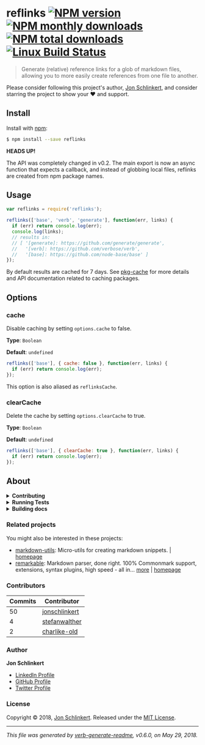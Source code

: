 # reflinks [![NPM version](https://img.shields.io/npm/v/reflinks.svg?style=flat)](https://www.npmjs.com/package/reflinks) [![NPM monthly downloads](https://img.shields.io/npm/dm/reflinks.svg?style=flat)](https://npmjs.org/package/reflinks) [![NPM total downloads](https://img.shields.io/npm/dt/reflinks.svg?style=flat)](https://npmjs.org/package/reflinks) [![Linux Build Status](https://img.shields.io/travis/jonschlinkert/reflinks.svg?style=flat&label=Travis)](https://travis-ci.org/jonschlinkert/reflinks)

> Generate (relative) reference links for a glob of markdown files, allowing you to more easily create references from one file to another.

Please consider following this project's author, [Jon Schlinkert](https://github.com/jonschlinkert), and consider starring the project to show your :heart: and support.

## Install

Install with [npm](https://www.npmjs.com/):

```sh
$ npm install --save reflinks
```

**HEADS UP!**

The API was completely changed in v0.2. The main export is now an async function that expects a callback, and instead of globbing local files, reflinks are created from npm package names.

## Usage

```js
var reflinks = require('reflinks');

reflinks(['base', 'verb', 'generate'], function(err, links) {
  if (err) return console.log(err);
  console.log(links);
  // results in:
  // [ '[generate]: https://github.com/generate/generate',
  //   '[verb]: https://github.com/verbose/verb',
  //   '[base]: https://github.com/node-base/base' ]
});
```

By default results are cached for 7 days. See [pkg-cache](https://github.com/jonschlinkert/pkg-cache) for more details and API documentation related to caching packages.

## Options

### cache

Disable caching by setting `options.cache` to false.

**Type**: `Boolean`

**Default**: `undefined`

```js
reflinks(['base'], { cache: false }, function(err, links) {
  if (err) return console.log(err);
});
```

This option is also aliased as `reflinksCache`.

### clearCache

Delete the cache by setting `options.clearCache` to true.

**Type**: `Boolean`

**Default**: `undefined`

```js
reflinks(['base'], { clearCache: true }, function(err, links) {
  if (err) return console.log(err);
});
```

## About

<details>
<summary><strong>Contributing</strong></summary>

Pull requests and stars are always welcome. For bugs and feature requests, [please create an issue](../../issues/new).

</details>

<details>
<summary><strong>Running Tests</strong></summary>

Running and reviewing unit tests is a great way to get familiarized with a library and its API. You can install dependencies and run tests with the following command:

```sh
$ npm install && npm test
```

</details>

<details>
<summary><strong>Building docs</strong></summary>

_(This project's readme.md is generated by [verb](https://github.com/verbose/verb-generate-readme), please don't edit the readme directly. Any changes to the readme must be made in the [.verb.md](.verb.md) readme template.)_

To generate the readme, run the following command:

```sh
$ npm install -g verbose/verb#dev verb-generate-readme && verb
```

</details>

### Related projects

You might also be interested in these projects:

* [markdown-utils](https://www.npmjs.com/package/markdown-utils): Micro-utils for creating markdown snippets. | [homepage](https://github.com/jonschlinkert/markdown-utils "Micro-utils for creating markdown snippets.")
* [remarkable](https://www.npmjs.com/package/remarkable): Markdown parser, done right. 100% Commonmark support, extensions, syntax plugins, high speed - all in… [more](https://github.com/jonschlinkert/remarkable) | [homepage](https://github.com/jonschlinkert/remarkable "Markdown parser, done right. 100% Commonmark support, extensions, syntax plugins, high speed - all in one.")

### Contributors

| **Commits** | **Contributor** | 
| --- | --- |
| 50 | [jonschlinkert](https://github.com/jonschlinkert) |
| 4 | [stefanwalther](https://github.com/stefanwalther) |
| 2 | [charlike-old](https://github.com/charlike-old) |

### Author

**Jon Schlinkert**

* [LinkedIn Profile](https://linkedin.com/in/jonschlinkert)
* [GitHub Profile](https://github.com/jonschlinkert)
* [Twitter Profile](https://twitter.com/jonschlinkert)

### License

Copyright © 2018, [Jon Schlinkert](https://github.com/jonschlinkert).
Released under the [MIT License](LICENSE).

***

_This file was generated by [verb-generate-readme](https://github.com/verbose/verb-generate-readme), v0.6.0, on May 29, 2018._